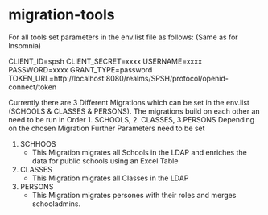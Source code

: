# migration-tools

For all tools set parameters in the env.list file as follows:
(Same as for Insomnia)

CLIENT_ID=spsh
CLIENT_SECRET=xxxx
USERNAME=xxxx
PASSWORD=xxxx
GRANT_TYPE=password
TOKEN_URL=http://localhost:8080/realms/SPSH/protocol/openid-connect/token

Currently there are 3 Different Migrations which can be set in the env.list (SCHOOLS & CLASSES & PERSONS).
The migrations build on each other an need to be run in Order 1. SCHOOLS, 2. CLASSES, 3.PERSONS
Depending on the chosen Migration Further Parameters need to be set

1. SCHHOOS
   - This Migration migrates all Schools in the LDAP and enriches the data for public schools using an Excel Table
2. CLASSES
   - This Migration migrates all Classes in the LDAP
3. PERSONS
   - This Migration migrates persones with their roles and merges schooladmins. 
